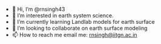 - 👋 Hi, I’m @rnsingh43
- 👀 I’m interested in earth system science.
- 🌱 I’m currently learning Landlab models for earth surface
- 💞️ I’m looking to collaborate on earth surface modeling
- 📫 How to reach me email me: rnsingh@iitgn.ac.in

<!---
rnsingh43/rnsingh43 is a ✨ special ✨ repository because its `README.md` (this file) appears on your GitHub profile.
You can click the Preview link to take a look at your changes.
--->
